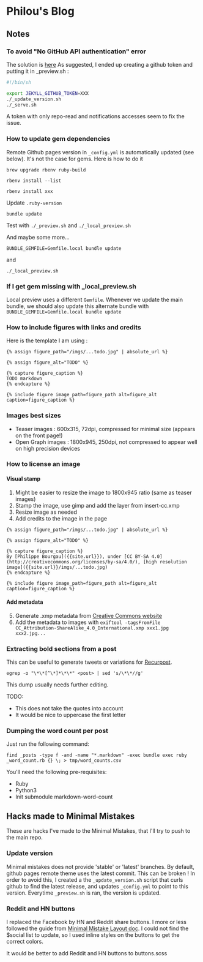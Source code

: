 # Philou's Blog

## Notes

### To avoid "No GitHub API authentication" error

The solution is [here](https://github.com/github/pages-gem/issues/399)
As suggested, I ended up creating a github token and putting it in _preview.sh :

```bash
#!/bin/sh

export JEKYLL_GITHUB_TOKEN=XXX
./_update_version.sh
./_serve.sh
```

A token with only repo-read and notifications accesses seem to fix the issue.

### How to update gem dependencies

Remote Github pages version in `_config.yml` is automatically updated (see below). It's not the case for gems. Here is how to do it

`brew upgrade rbenv ruby-build`

`rbenv install --list`

`rbenv install xxx`

Update `.ruby-version`

`bundle update`

Test with `./_preview.sh` and `./_local_preview.sh`

And maybe some more...

`BUNDLE_GEMFILE=Gemfile.local bundle update`

and

`./_local_preview.sh`

### If I get gem missing with _local_preview.sh

Local preview uses a different `Gemfile`. Whenever we update the main bundle, we should also update this alternate bundle with `BUNDLE_GEMFILE=Gemfile.local bundle update`

### How to include figures with links and credits

Here is the template I am using :

```liquid
{% assign figure_path="/imgs/...todo.jpg" | absolute_url %}

{% assign figure_alt="TODO" %}

{% capture figure_caption %}
TODO markdown
{% endcapture %}

{% include figure image_path=figure_path alt=figure_alt caption=figure_caption %}
```

### Images best sizes

* Teaser images : 600x315, 72dpi, compressed for minimal size (appears on the front page!)
* Open Graph images : 1800x945, 250dpi, not compressed to appear well on high precision devices

### How to license an image

#### Visual stamp

1. Might be easier to resize the image to 1800x945 ratio (same as teaser images)
2. Stamp the image, use gimp and add the layer from insert-cc.xmp
3. Resize image as needed
4. Add credits to the image in the page

```liquid
{% assign figure_path="/imgs/...todo.jpg" | absolute_url %}

{% assign figure_alt="TODO" %}

{% capture figure_caption %}
By [Philippe Bourgau]({{site.url}}), under [CC BY-SA 4.0](http://creativecommons.org/licenses/by-sa/4.0/), [high resolution image]({{site.url}}/imgs/...todo.jpg)
{% endcapture %}

{% include figure image_path=figure_path alt=figure_alt caption=figure_caption %}
```

#### Add metadata

5. Generate .xmp metadata from [Creative Commons website](https://creativecommons.org/choose/#metadata)
6. Add the metadata to images with `exiftool -tagsFromFile CC_Attribution-ShareAlike_4.0_International.xmp xxx1.jpg xxx2.jpg...`

### Extracting bold sections from a post

This can be useful to generate tweets or variations for [Recurpost](https://recurpost.com).

```shell
egrep -o "\*\*[^\*]*\*\*" <post> | sed 's/\*\*//g'
```

This dump usually needs further editing.

TODO:
* This does not take the quotes into account
* It would be nice to uppercase the first letter

### Dumping the word count per post

Just run the following command:

```shell
find _posts -type f -and -name "*.markdown" -exec bundle exec ruby _word_count.rb {} \; > tmp/word_counts.csv
```

You'll need the following pre-requisites:

* Ruby
* Python3
* Init submodule markdown-word-count

## Hacks made to Minimal Mistakes

These are hacks I've made to the Minimal Mistakes, that I'll try to push to the main repo.

### Update version

Minimal mistakes does not provide 'stable' or 'latest' branches. By default, github pages remote theme uses the latest commit. This can be broken ! In order to avoid this, I created a the `_update_version.sh` script that curls github to find the latest release, and updates `_config.yml` to point to this version. Everytime `_preview.sh` is ran, the version is updated.

### Reddit and HN buttons

I replaced the Facebook by HN and Reddit share buttons. I more or less followed the guide from [Minimal Mistake Layout doc](https://mmistakes.github.io/minimal-mistakes/docs/layouts/). I could not find the $social list to update, so I used inline styles on the buttons to get the correct colors.

It would be better to add Reddit and HN buttons to buttons.scss
